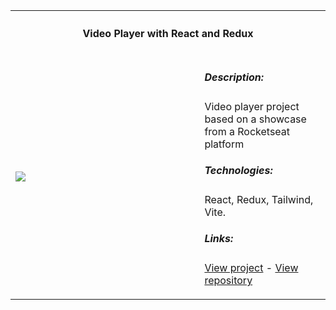 <table>
<tr>
  <th colspan="2">
    <h4>Video Player with React and Redux</h4>
  </th>
</tr>
<tr>
<td width="60%">
<img src="https://github.com/JuantonCodex/JuantonCodex/assets/1317580/acaae009-1760-4000-968b-322bd99c5f55" />

</td>
<td width="40%" valign="top">
  <h5>Description:</h5>
  <p>Video player project based on a showcase from a Rocketseat platform</p>
  <h5>Technologies:</h5>
  <p>React, Redux, Tailwind, Vite.</p>
  <h5>Links:</h5>
  <p><a href="https://juantoncodex.github.io/video-player-redux/" target="_blank">View project</a> - <a href="https://github.com/JuantonCodex/video-player-redux" target="_blank">View repository</a></p>
</td>
</tr>
</table>

